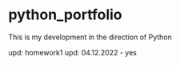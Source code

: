 # python_portfolio
This is my development in the direction of Python

upd: homework1
upd: 04.12.2022 - yes